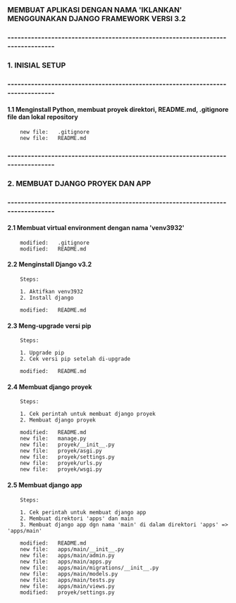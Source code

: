 ### MEMBUAT APLIKASI DENGAN NAMA 'IKLANKAN' MENGGUNAKAN DJANGO FRAMEWORK VERSI 3.2


### -------------------------------------------------------------------------------
### 1. INISIAL SETUP
### -------------------------------------------------------------------------------


#### 1.1 Menginstall Python, membuat proyek direktori, README.md, .gitignore file dan lokal repository

        new file:   .gitignore
        new file:   README.md


### -------------------------------------------------------------------------------
### 2. MEMBUAT DJANGO PROYEK DAN APP
### -------------------------------------------------------------------------------


#### 2.1 Membuat virtual environment dengan nama 'venv3932'

        modified:   .gitignore
        modified:   README.md


#### 2.2 Menginstall Django v3.2

        Steps:

        1. Aktifkan venv3932
        2. Install django

        modified:   README.md        


#### 2.3 Meng-upgrade versi pip

        Steps:

        1. Upgrade pip
        2. Cek versi pip setelah di-upgrade

        modified:   README.md


#### 2.4 Membuat django proyek

        Steps:

        1. Cek perintah untuk membuat django proyek
        2. Membuat django proyek

        modified:   README.md
        new file:   manage.py
        new file:   proyek/__init__.py
        new file:   proyek/asgi.py
        new file:   proyek/settings.py
        new file:   proyek/urls.py
        new file:   proyek/wsgi.py


#### 2.5 Membuat django app

        Steps:

        1. Cek perintah untuk membuat django app
        2. Membuat direktori 'apps' dan main
        3. Membuat django app dgn nama 'main' di dalam direktori 'apps' => 'apps/main'

        modified:   README.md
        new file:   apps/main/__init__.py
        new file:   apps/main/admin.py
        new file:   apps/main/apps.py
        new file:   apps/main/migrations/__init__.py
        new file:   apps/main/models.py
        new file:   apps/main/tests.py
        new file:   apps/main/views.py
        modified:   proyek/settings.py
